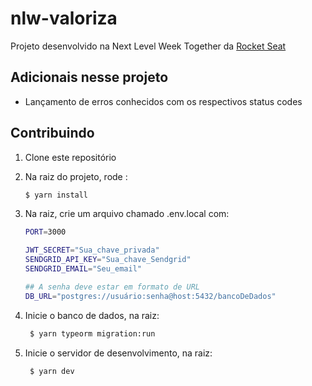 # nlw-valoriza

Projeto desenvolvido na Next Level Week Together da [Rocket Seat](https://rocketseat.com.br/)

## Adicionais nesse projeto

- Lançamento de erros conhecidos com os respectivos status codes

## Contribuindo

1.  Clone este repositório
1.  Na raiz do projeto, rode :
    ```sh
    $ yarn install
    ```
1.  Na raiz, crie um arquivo chamado .env.local com:

    ```sh
    PORT=3000

    JWT_SECRET="Sua_chave_privada"
    SENDGRID_API_KEY="Sua_chave_Sendgrid"
    SENDGRID_EMAIL="Seu_email"

    ## A senha deve estar em formato de URL
    DB_URL="postgres://usuário:senha@host:5432/bancoDeDados"
    ```

1.  Inicie o banco de dados, na raiz:
    ```sh
     $ yarn typeorm migration:run
    ```
1.  Inicie o servidor de desenvolvimento, na raiz:
    ```sh
     $ yarn dev
    ```
